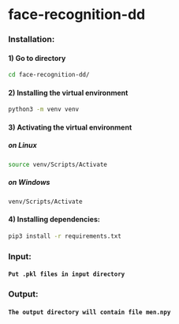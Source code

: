 # face-recognition-dd

### Installation:

#### 1) Go to directory

```bash
cd face-recognition-dd/
```

#### 2) Installing the virtual environment

```bash
python3 -m venv venv
```

#### 3) Activating the virtual environment

##### on Linux

```bash
source venv/Scripts/Activate
```

##### on Windows

```bash
venv/Scripts/Activate
```

#### 4) Installing dependencies:

```bash
pip3 install -r requirements.txt
```

### Input:

#### `Put .pkl files in input directory`

### Output:

#### `The output directory will contain file men.npy`
